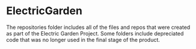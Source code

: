 # ElectricGarden

The repositories folder includes all of the files and repos that were created as part of the Electric Garden Project. Some folders include depreciated code that was no longer used in the final stage of the product.
